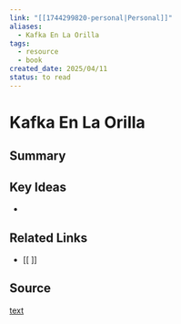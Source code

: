 ```yaml
---
link: "[[1744299820-personal|Personal]]"
aliases:
  - Kafka En La Orilla
tags:
  - resource
  - book
created_date: 2025/04/11
status: to read
---
```

# Kafka En La Orilla

## Summary


## Key Ideas
- 

## Related Links
- [[ ]]

## Source
[text](url) 
